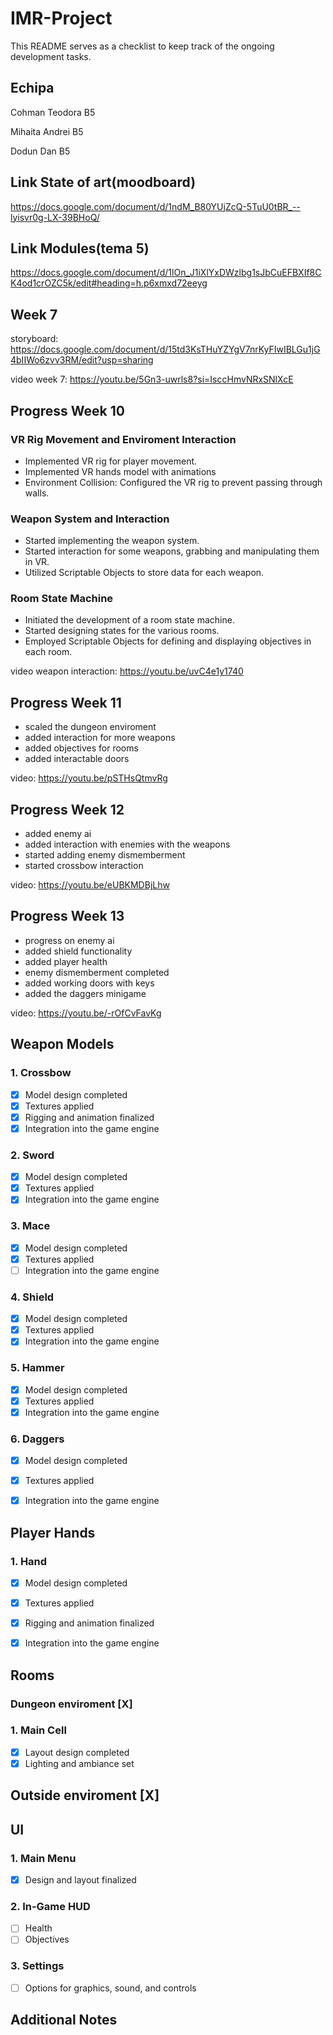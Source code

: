 # IMR-Project

This README serves as a checklist to keep track of the ongoing development tasks.


## Echipa
Cohman Teodora B5

Mihaita Andrei B5

Dodun Dan B5

## Link State of art(moodboard)
https://docs.google.com/document/d/1ndM_B80YUjZcQ-5TuU0tBR_--lyisvr0g-LX-39BHoQ/

## Link Modules(tema 5)
https://docs.google.com/document/d/1lOn_J1iXlYxDWzlbg1sJbCuEFBXIf8CK4od1crOZC5k/edit#heading=h.p6xmxd72eeyg

## Week 7

storyboard: https://docs.google.com/document/d/15td3KsTHuYZYgV7nrKyFIwIBLGu1jG4bIIWo6zvv3RM/edit?usp=sharing

video week 7: https://youtu.be/5Gn3-uwrls8?si=IsccHmvNRxSNlXcE


## Progress Week 10

### VR Rig Movement and Enviroment Interaction

- Implemented VR rig for player movement.
- Implemented VR hands model with animations
- Environment Collision: Configured the VR rig to prevent passing through walls.

### Weapon System and Interaction

- Started implementing the weapon system.
- Started interaction for some weapons, grabbing and manipulating them in VR.
- Utilized Scriptable Objects to store data for each weapon.

### Room State Machine

- Initiated the development of a room state machine.
- Started designing states for the various rooms.
- Employed Scriptable Objects for defining and displaying objectives in each room.

video weapon interaction: https://youtu.be/uvC4e1y1740


## Progress Week 11

- scaled the dungeon enviroment
- added interaction for more weapons
- added objectives for rooms
- added interactable doors

video: https://youtu.be/pSTHsQtmvRg

## Progress Week 12

- added enemy ai
- added interaction with enemies with the weapons
- started adding enemy dismemberment
- started crossbow interaction 

video: https://youtu.be/eUBKMDBjLhw


## Progress Week 13

- progress on enemy ai
- added shield functionality
- added player health
- enemy dismemberment completed
- added working doors with keys
- added the daggers minigame

video: https://youtu.be/-rOfCvFavKg

## Weapon Models

### 1. Crossbow
- [X] Model design completed
- [X] Textures applied
- [X] Rigging and animation finalized
- [X] Integration into the game engine

### 2. Sword
- [X] Model design completed
- [X] Textures applied
- [X] Integration into the game engine

### 3. Mace
- [X] Model design completed
- [X] Textures applied
- [ ] Integration into the game engine

### 4. Shield
- [X] Model design completed
- [X] Textures applied
- [x] Integration into the game engine

### 5. Hammer
- [x] Model design completed
- [x] Textures applied
- [x] Integration into the game engine

### 6. Daggers
- [x] Model design completed
- [x] Textures applied
- [X] Integration into the game engine


## Player Hands

### 1. Hand
- [X] Model design completed
- [x] Textures applied
- [x] Rigging and animation finalized
- [x] Integration into the game engine


## Rooms

### Dungeon enviroment [X]

### 1. Main Cell
- [X] Layout design completed
- [X] Lighting and ambiance set

## Outside enviroment [X]

## UI

### 1. Main Menu
- [X] Design and layout finalized

### 2. In-Game HUD
- [ ] Health
- [ ] Objectives

### 3. Settings
- [ ] Options for graphics, sound, and controls

## Additional Notes
